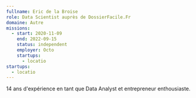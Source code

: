 ```yaml
---
fullname: Eric de la Broise
role: Data Scientist auprès de DossierFacile.Fr
domaine: Autre
missions:
  - start: 2020-11-09
    end: 2022-09-15
    status: independent
    employer: Octo
    startups:
      - locatio
startups:
  - locatio
---
```

14 ans d'expérience en tant que Data Analyst et entrepreneur enthousiaste.